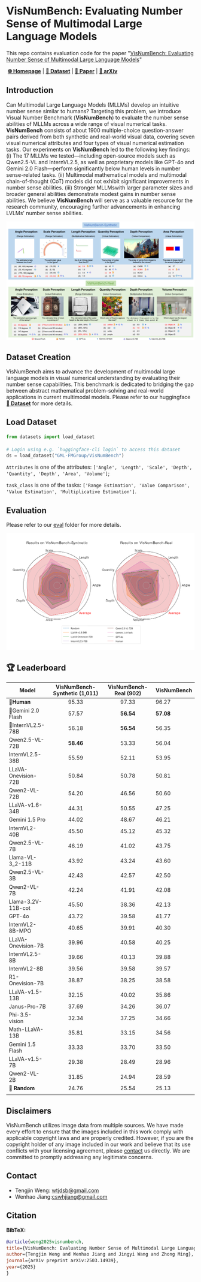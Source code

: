 # VisNumBench: Evaluating Number Sense of Multimodal Large Language Models

This repo contains evaluation code for the paper "[VisNumBench: Evaluating Number Sense of Multimodal Large Language Models](https://arxiv.org/abs/2404.12390.pdf)"

​																[**🌐 Homepage**](https://wwwtttjjj.github.io/VisNumBench/) | [**🤗 Dataset**](https://huggingface.co/datasets/GML-FMGroup/VisNumBench) | [**📑 Paper**](https://arxiv.org/pdf/2503.14939v1) | [**📖 arXiv**](https://arxiv.org/abs/2503.14939v1)



## Introduction

Can Multimodal Large Language Models (MLLMs) develop an intuitive number sense similar to humans? Targeting this problem, we introduce Visual Number Benchmark (<b>VisNumBench</b>) to evaluate the number sense abilities of MLLMs across a wide range of visual numerical tasks. <b>VisNumBench</b> consists of about 1900 multiple-choice question-answer pairs derived from both synthetic and real-world visual data, covering seven visual numerical attributes and four types of visual numerical estimation tasks. Our experiments on <b>VisNumBench</b> led to the following key findings: (i) The 17 MLLMs we tested—including open-source models such as Qwen2.5-VL and InternVL2.5, as well as proprietary models like GPT-4o and Gemini 2.0 Flash—perform significantly below human levels in number sense-related tasks. (ii) Multimodal mathematical models and multimodal chain-of-thought (CoT) models did not exhibit significant improvements in number sense abilities. (iii) Stronger MLLMswith larger parameter sizes and broader general abilities demonstrate modest gains in number sense abilities. We believe <b>VisNumBench</b> will serve as a valuable resource for the research community, encouraging further advancements in enhancing LVLMs' number sense abilities.

![Alt text](assets/overall.jpg)

## Dataset Creation

VisNumBench aims to advance the development of multimodal large language models in visual numerical understanding by evaluating their number sense capabilities. This benchmark is dedicated to bridging the gap between abstract mathematical problem-solving and real-world applications in current multimodal models. Please refer to our huggingface [**🤗 Dataset**](https://huggingface.co/datasets/GML-FMGroup/VisNumBench) for more details.

## Load Dataset

```python
from datasets import load_dataset

# Login using e.g. `huggingface-cli login` to access this dataset
ds = load_dataset("GML-FMGroup/VisNumBench")
```
`Attributes` is one of the attributes: `['Angle', 'Length', 'Scale', 'Depth', 'Quantity', 'Depth', 'Area', 'Volume']`;

`task_class` is one of the tasks: `['Range Estimation', 'Value Comparison', 'Value Estimation', 'Multiplicative Estimation']`.

## Evaluation
Please refer to our [eval](eval) folder for more details.

<img src="assets/radar.jpg"  />

## 🏆 Leaderboard

| Model                      | VisNumBench-Synthetic (1,011) | VisNumBench-Real (902) | VisNumBench |
|----------------------------|:-----------:|:------------:|--------------|
| 🏅**Human**          |             95.33             |         97.33          |         96.27    |
| 🥈Gemini 2.0 Flash   |             57.57             |       **56.54**        |   **57.08**  |
| 🥉InternVL2.5-78B    |             56.18             |       **56.54**        |       56.35  |
| Qwen2.5-VL-72B      |           **58.46**           |         53.33          |         56.04    |
| InternVL2.5-38B     |             55.59             |         52.11          |         53.95    |
| LLaVA-Onevision-72B |             50.84             |         50.78          |         50.81    |
| Qwen2-VL-72B        |             54.20             |         46.56          |         50.60    |
| LLaVA-v1.6-34B      |             44.31             |         50.55          |         47.25    |
| Gemini 1.5 Pro      |             44.02             |         48.67          |         46.21    |
| InternVL2-40B       |             45.50             |         45.12          |         45.32    |
| Qwen2.5-VL-7B       |             46.19             |         41.02          |         43.75    |
| Llama-VL-3_2-11B    |             43.92             |         43.24          |         43.60    |
| Qwen2.5-VL-3B       |             42.43             |         42.57          |         42.50    |
| Qwen2-VL-7B         |             42.24             |         41.91          |         42.08    |
| Llama-3.2V-11B-cot  |             45.50             |         38.36          |         42.13    |
| GPT-4o              |             43.72             |         39.58          |         41.77    |
| InternVL2-8B-MPO    |             40.65             |         39.91          |         40.30    |
| LLaVA-Onevision-7B  |             39.96             |         40.58          |         40.25    |
| InternVL2.5-8B      |             39.66             |         40.13          |         39.88    |
| InternVL2-8B        |             39.56             |         39.58          |         39.57    |
| R1-Onevision-7B     |             38.87             |         38.25          |         38.58    |
| LLaVA-v1.5-13B      | 32.15 | 40.02 | 35.86 |
| Janus-Pro-7B        | 37.69 | 34.26 | 36.07 |
| Phi-3.5-vision      | 32.34 | 37.25 | 34.66 |
| Math-LLaVA-13B      | 35.81 | 33.15 | 34.56 |
| Gemini 1.5 Flash    | 33.33 | 33.70 | 33.50 |
| LLaVA-v1.5-7B       | 29.38 | 28.49 | 28.96 |
| Qwen2-VL-2B | 31.85 | 24.94 | 28.59 |
| 👀 **Random** | 24.76 | 25.54 | 25.13 |
|  |  |  |  |

## Disclaimers

VisNumBench utilizes image data from multiple sources.  We have made every effort to ensure that the images included in this work comply with applicable copyright laws and are properly credited. However, if you are the copyright holder of any image included in our work and believe that its use conflicts with your licensing agreement, please [contact](#contact) us directly. We are committed to promptly addressing any legitimate concerns.

## Contact

- Tengjin Weng: wtjdsb@gmail.com
- Wenhao Jiang:cswhjiang@gmail.com

## Citation

**BibTeX:**
```bibtex
@article{weng2025visnumbench,
title={VisNumBench: Evaluating Number Sense of Multimodal Large Language Models},
author={Tengjin Weng and Wenhao Jiang and Jingyi Wang and Zhong Ming},
journal={arXiv preprint arXiv:2503.14939},
year={2025}
}
```
